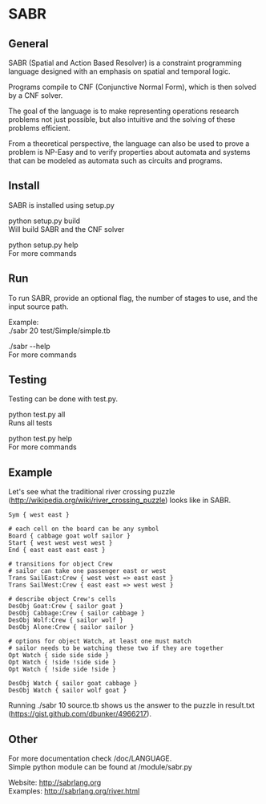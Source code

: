 SABR
================================

General
-------------------------

SABR (Spatial and Action Based Resolver) is a constraint programming language designed with an emphasis on spatial and temporal logic. 

Programs compile to CNF (Conjunctive Normal Form), which is then solved by a CNF solver. 

The goal of the language is to make representing operations research problems not just possible, but also intuitive and the solving of these problems efficient. 

From a theoretical perspective, the language can also be used to prove a problem is NP-Easy and to verify properties about automata and systems that can be modeled as automata such as circuits and programs.

Install
-------------------------

SABR is installed using setup.py

python setup.py build  
	Will build SABR and the CNF solver

python setup.py help  
	For more commands

Run
-------------------------

To run SABR, provide an optional flag, the number of stages to use, and the input source path.

Example:  
./sabr 20 test/Simple/simple.tb

./sabr --help  
	For more commands

Testing
-------------------------

Testing can be done with test.py. 

python test.py all  
	Runs all tests

python test.py help  
	For more commands

Example
-------------------------

Let's see what the traditional river crossing puzzle (http://wikipedia.org/wiki/river_crossing_puzzle) looks like in SABR.

	Sym { west east }
	
	# each cell on the board can be any symbol
	Board { cabbage goat wolf sailor }
	Start { west west west west }
	End { east east east east }
	
	# transitions for object Crew
	# sailor can take one passenger east or west
	Trans SailEast:Crew { west west => east east }
	Trans SailWest:Crew { east east => west west }
	
	# describe object Crew's cells
	DesObj Goat:Crew { sailor goat }
	DesObj Cabbage:Crew { sailor cabbage }
	DesObj Wolf:Crew { sailor wolf }
	DesObj Alone:Crew { sailor sailor }
	
	# options for object Watch, at least one must match
	# sailor needs to be watching these two if they are together
	Opt Watch { side side side }
	Opt Watch { !side !side side }
	Opt Watch { !side side !side }
	
	DesObj Watch { sailor goat cabbage }
	DesObj Watch { sailor wolf goat }

Running ./sabr 10 source.tb shows us the answer to the puzzle in result.txt (https://gist.github.com/dbunker/4966217).

Other
-------------------------

For more documentation check /doc/LANGUAGE.  
Simple python module can be found at /module/sabr.py  

Website: http://sabrlang.org  
Examples: http://sabrlang.org/river.html
